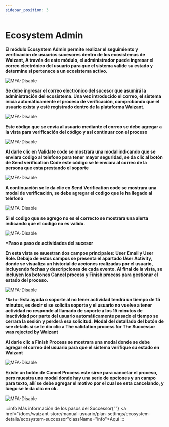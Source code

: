 ```yaml
---
sidebar_position: 3
---
```


# Ecosystem Admin

**El módulo Ecosystem Admin permite realizar el seguimiento y verificación de usuarios sucesores dentro de los ecosistemas de Waizant, A través de este módulo, el administrador puede ingresar el correo electrónico del usuario para que el sistema valide su estado y determine si pertenece a un ecosistema activo.**

![MFA-Disable](/img/backoffice-user/verification_process_backoffice.png)

**Se debe ingresar el correo electrónico del sucesor que asumirá la administración del ecosistema. Una vez introducido el correo, el sistema inicia automáticamente el proceso de verificación, comprobando que el usuario exista y esté registrado dentro de la plataforma Waizant.**

![MFA-Disable](/img/backoffice-user/user_email_start_verification.png)

**Este código que se envia al usuario mediante el correo se debe agregar a la vista para verificación del código y así continuar con el proceso**

![MFA-Disable](/img/backoffice-user/internal_code_verification.png)

**Al darle clic en Validate code se mostrara una modal indicando que se enviara codigo al telefono para tener mayor seguridad, se da clic al botón de Send verification Code este código se le enviara al correo de la persona que esta prestando el soporte**

![MFA-Disable](/img/backoffice-user/images_succesor/verification_succesfull.png)

**A continuación se le da clic en Send Verification code se mostrara una modal de verificación, se debe agregar el codigo que le ha llegado al telefono**

![MFA-Disable](/img/backoffice-user/images_succesor/validate_code_phone.png)

**Si el codigo que se agrego no es el correcto se mostrara una alerta indicando que el codigo no es valido.**

![MFA-Disable](/img/backoffice-user/images_succesor/image_alert_code_invalid.png)

**\*Paso a paso de actividades del sucesor**

**En esta vista se muestran dos campos principales: User Email y User Role. Debajo de estos campos se presenta el apartado User Activity, donde se visualiza un historial de acciones realizadas por el usuario, incluyendo fechas y descripciones de cada evento. Al final de la vista, se incluyen los botones Cancel process y Finish process para gestionar el estado del proceso.**

![MFA-Disable](/img/backoffice-user/images_succesor/user_activity_backoffice.png)

**\*`Nota:` Esta ayuda o soporte al no tener actividad tendrá un tiempo de 15 minutos, es decir si se solicita soporte y el usuario no vuelve a tener actividad no responde al llamado de soporte a los 15 minutos de inactividad por parte del usuario automáticamente pasado el tiempo se cerrara la sesión y perderá esa solicitud.**
**Modal del detallado del botón de see details si se le dio clic a The validation process for The Successor was rejected by Waizant**

**Al darle clic a Finish Process se mostrara una modal donde se debe agregar el correo del usuario para que el sistema verifique su estado en Waizant**

![MFA-Disable](/img/backoffice-user/images_succesor/image_finish_process.png)

**Existe un botón de Cancel Process este sirve para cancelar el proceso, pero muestra una modal donde hay una serie de opciones y un campo para texto, allí se debe agregar el motivo por el cual se esta cancelando, y luego se le da clic en ok.**

![MFA-Disable](/img/backoffice-user/images_succesor/cancel_process_admin_backoffice.png)

:::info
Más información de los pasos del Successor{' '}
<a href="/docs/waizant-store/manual-usuario/plan-settings/ecosystem-details/ecosystem-successor"className="info">Aquí</a>
:::
